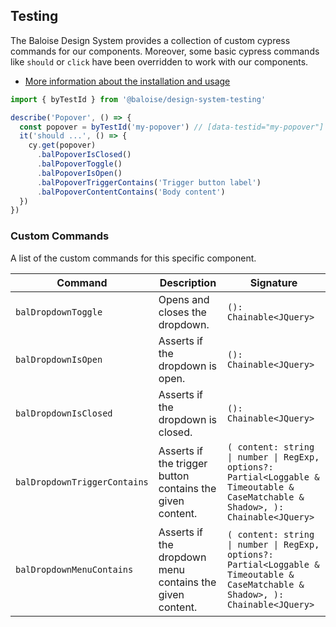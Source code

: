 ## Testing

The Baloise Design System provides a collection of custom cypress commands for our components. Moreover, some basic cypress commands like `should` or `click` have been overridden to work with our components.

- [More information about the installation and usage](?path=/docs/development-testing--page)

<!-- START: human documentation -->

```typescript
import { byTestId } from '@baloise/design-system-testing'

describe('Popover', () => {
  const popover = byTestId('my-popover') // [data-testid="my-popover"]
  it('should ...', () => {
    cy.get(popover)
      .balPopoverIsClosed()
      .balPopoverToggle()
      .balPopoverIsOpen()
      .balPopoverTriggerContains('Trigger button label')
      .balPopoverContentContains('Body content')
  })
})
```

<!-- END: human documentation -->

### Custom Commands

A list of the custom commands for this specific component.

| Command                      | Description                                               | Signature                                                                                                                         |
| ---------------------------- | --------------------------------------------------------- | --------------------------------------------------------------------------------------------------------------------------------- |
| `balDropdownToggle`          | Opens and closes the dropdown.                            | `(): Chainable<JQuery>`                                                                                                           |
| `balDropdownIsOpen`          | Asserts if the dropdown is open.                          | `(): Chainable<JQuery>`                                                                                                           |
| `balDropdownIsClosed`        | Asserts if the dropdown is closed.                        | `(): Chainable<JQuery>`                                                                                                           |
| `balDropdownTriggerContains` | Asserts if the trigger button contains the given content. | `( content: string \| number \| RegExp, options?: Partial<Loggable & Timeoutable & CaseMatchable & Shadow>, ): Chainable<JQuery>` |
| `balDropdownMenuContains`    | Asserts if the dropdown menu contains the given content.  | `( content: string \| number \| RegExp, options?: Partial<Loggable & Timeoutable & CaseMatchable & Shadow>, ): Chainable<JQuery>` |
